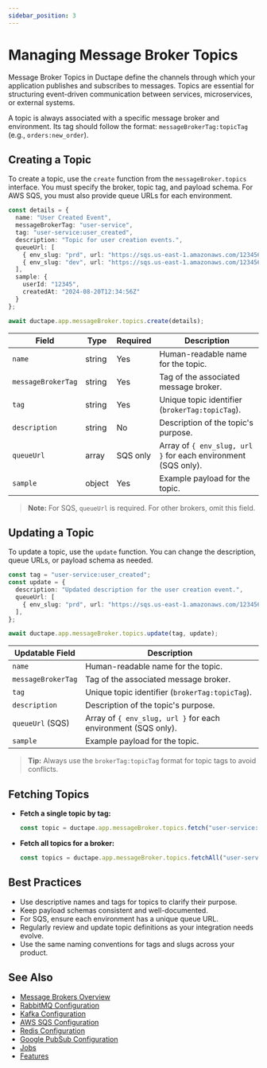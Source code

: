 ```yaml
---
sidebar_position: 3
---
```


# Managing Message Broker Topics

Message Broker Topics in Ductape define the channels through which your application publishes and subscribes to messages. Topics are essential for structuring event-driven communication between services, microservices, or external systems.

A topic is always associated with a specific message broker and environment. Its tag should follow the format: `messageBrokerTag:topicTag` (e.g., `orders:new_order`).

## Creating a Topic

To create a topic, use the `create` function from the `messageBroker.topics` interface. You must specify the broker, topic tag, and payload schema. For AWS SQS, you must also provide queue URLs for each environment.

```typescript
const details = {
  name: "User Created Event",
  messageBrokerTag: "user-service",
  tag: "user-service:user_created",
  description: "Topic for user creation events.",
  queueUrl: [
    { env_slug: "prd", url: "https://sqs.us-east-1.amazonaws.com/123456789012/user-created-prd" },
    { env_slug: "dev", url: "https://sqs.us-east-1.amazonaws.com/123456789012/user-created-dev" },
  ],
  sample: {
    userId: "12345",
    createdAt: "2024-08-20T12:34:56Z"
  }
};

await ductape.app.messageBroker.topics.create(details);
```

| Field              | Type      | Required   | Description                                                                |
|--------------------|-----------|------------|----------------------------------------------------------------------------|
| `name`             | string    | Yes        | Human-readable name for the topic.                                         |
| `messageBrokerTag` | string    | Yes        | Tag of the associated message broker.                                      |
| `tag`              | string    | Yes        | Unique topic identifier (`brokerTag:topicTag`).                            |
| `description`      | string    | No         | Description of the topic's purpose.                                        |
| `queueUrl`         | array     | SQS only   | Array of `{ env_slug, url }` for each environment (SQS only).              |
| `sample`           | object    | Yes        | Example payload for the topic.                                             |

> **Note:** For SQS, `queueUrl` is required. For other brokers, omit this field.

## Updating a Topic

To update a topic, use the `update` function. You can change the description, queue URLs, or payload schema as needed.

```typescript
const tag = "user-service:user_created";
const update = {
  description: "Updated description for the user creation event.",
  queueUrl: [
    { env_slug: "prd", url: "https://sqs.us-east-1.amazonaws.com/123456789012/user-created-prd-updated" },
  ],
};

await ductape.app.messageBroker.topics.update(tag, update);
```

| Updatable Field     | Description                                                    |
|---------------------|----------------------------------------------------------------|
| `name`              | Human-readable name for the topic.                             |
| `messageBrokerTag`  | Tag of the associated message broker.                          |
| `tag`               | Unique topic identifier (`brokerTag:topicTag`).                |
| `description`       | Description of the topic's purpose.                            |
| `queueUrl` (SQS)    | Array of `{ env_slug, url }` for each environment (SQS only).  |
| `sample`            | Example payload for the topic.                                 |

> **Tip:** Always use the `brokerTag:topicTag` format for topic tags to avoid conflicts.

## Fetching Topics

- **Fetch a single topic by tag:**
  ```typescript
  const topic = ductape.app.messageBroker.topics.fetch("user-service:user_created");
  ```
- **Fetch all topics for a broker:**
  ```typescript
  const topics = ductape.app.messageBroker.topics.fetchAll("user-service");
  ```

## Best Practices
- Use descriptive names and tags for topics to clarify their purpose.
- Keep payload schemas consistent and well-documented.
- For SQS, ensure each environment has a unique queue URL.
- Regularly review and update topic definitions as your integration needs evolve.
- Use the same naming conventions for tags and slugs across your product.

## See Also
- [Message Brokers Overview](./message-brokers.md)
- [RabbitMQ Configuration](./configuration/rabbit-mq.md)
- [Kafka Configuration](./configuration/kafka.md)
- [AWS SQS Configuration](./configuration/aws-sqs.md)
- [Redis Configuration](./configuration/redis.md)
- [Google PubSub Configuration](./configuration/google-pubsub.md)
- [Jobs](../jobs.md)
- [Features](../features/)

